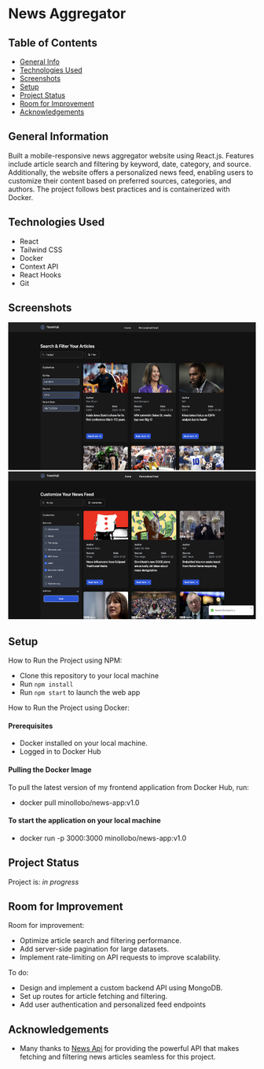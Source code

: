 # News Aggregator

## Table of Contents
* [General Info](#general-information)
* [Technologies Used](#technologies-used)
* [Screenshots](#screenshots)
* [Setup](#setup)
* [Project Status](#project-status)
* [Room for Improvement](#room-for-improvement)
* [Acknowledgements](#acknowledgements)


## General Information
Built a mobile-responsive news aggregator website using React.js. Features include article search and filtering by keyword, date, category, and source. Additionally, the website offers a personalized news feed, enabling users to customize their content based on preferred sources, categories, and authors. The project follows best practices and is containerized with Docker.


## Technologies Used
- React
- Tailwind CSS
- Docker
- Context API
- React Hooks
- Git

## Screenshots
<img src="https://raw.githubusercontent.com/minollobo/news-aggregator/refs/heads/main/project-home-ss.png" alt="Desktop" height="300px"> <img src="https://raw.githubusercontent.com/minollobo/news-aggregator/refs/heads/main/project-personalised-ss.png" alt="Phone" height="300px">


## Setup
How to Run the Project using NPM:
- Clone this repository to your local machine
- Run `npm install`
- Run `npm start` to launch the web app


How to Run the Project using Docker:
#### Prerequisites
- Docker installed on your local machine.
- Logged in to Docker Hub

#### Pulling the Docker Image
To pull the latest version of my frontend application from Docker Hub, run:

- docker pull minollobo/news-app:v1.0

#### To start the application on your local machine
- docker run -p 3000:3000 minollobo/news-app:v1.0


## Project Status
Project is: _in progress_


## Room for Improvement

Room for improvement:
- Optimize article search and filtering performance.
- Add server-side pagination for large datasets.
- Implement rate-limiting on API requests to improve scalability.

To do:
- Design and implement a custom backend API using MongoDB.
- Set up routes for article fetching and filtering.
- Add user authentication and personalized feed endpoints


## Acknowledgements
- Many thanks to [News Api](https://newsapi.org/) for providing the powerful API that makes fetching and filtering news articles seamless for this project.
